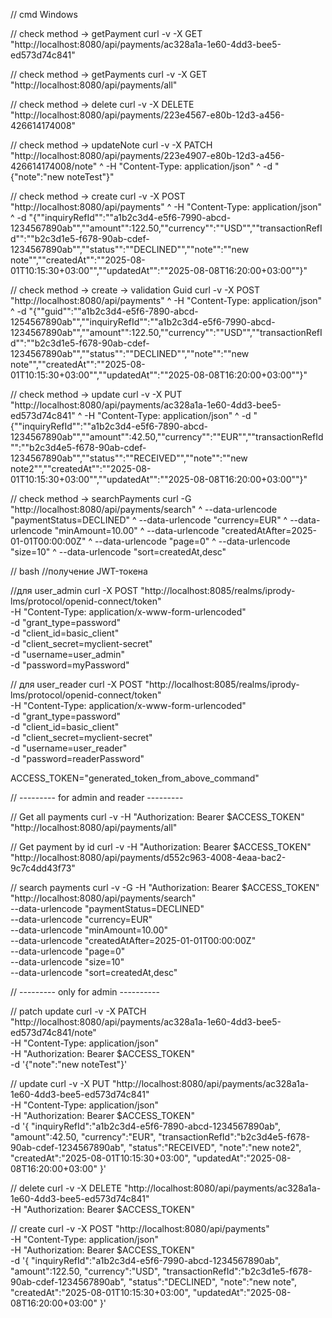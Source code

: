 // cmd Windows

// check method -> getPayment
curl -v -X GET "http://localhost:8080/api/payments/ac328a1a-1e60-4dd3-bee5-ed573d74c841"

// check method -> getPayments
curl -v -X GET "http://localhost:8080/api/payments/all"

//  check method -> delete
curl -v -X DELETE "http://localhost:8080/api/payments/223e4567-e80b-12d3-a456-426614174008"

//  check method -> updateNote
curl -v -X PATCH "http://localhost:8080/api/payments/223e4907-e80b-12d3-a456-426614174008/note" ^
-H "Content-Type: application/json" ^
-d "{\"note\":\"new noteTest\"}"

//  check method -> create
curl -v -X POST "http://localhost:8080/api/payments" ^
-H "Content-Type: application/json" ^
-d "{""inquiryRefId"":""a1b2c3d4-e5f6-7990-abcd-1234567890ab"",""amount"":122.50,""currency"":""USD"",""transactionRefId"":""b2c3d1e5-f678-90ab-cdef-1234567890ab"",""status"":""DECLINED"",""note"":""new note"",""createdAt"":""2025-08-01T10:15:30+03:00"",""updatedAt"":""2025-08-08T16:20:00+03:00""}"

//  check method -> create -> validation Guid
curl -v -X POST "http://localhost:8080/api/payments" ^
-H "Content-Type: application/json" ^
-d "{""guid"":""a1b2c3d4-e5f6-7890-abcd-1254567890ab"",""inquiryRefId"":""a1b2c3d4-e5f6-7990-abcd-1234567890ab"",""amount"":122.50,""currency"":""USD"",""transactionRefId"":""b2c3d1e5-f678-90ab-cdef-1234567890ab"",""status"":""DECLINED"",""note"":""new note"",""createdAt"":""2025-08-01T10:15:30+03:00"",""updatedAt"":""2025-08-08T16:20:00+03:00""}"

//  check method -> update
curl -v -X PUT "http://localhost:8080/api/payments/ac328a1a-1e60-4dd3-bee5-ed573d74c841" ^
-H "Content-Type: application/json" ^
-d "{""inquiryRefId"":""a1b2c3d4-e5f6-7890-abcd-1234567890ab"",""amount"":42.50,""currency"":""EUR"",""transactionRefId"":""b2c3d4e5-f678-90ab-cdef-1234567890ab"",""status"":""RECEIVED"",""note"":""new note2"",""createdAt"":""2025-08-01T10:15:30+03:00"",""updatedAt"":""2025-08-08T16:20:00+03:00""}"

// check method -> searchPayments
curl -G "http://localhost:8080/api/payments/search" ^
--data-urlencode "paymentStatus=DECLINED" ^
--data-urlencode "currency=EUR" ^
--data-urlencode "minAmount=10.00" ^
--data-urlencode "createdAtAfter=2025-01-01T00:00:00Z" ^
--data-urlencode "page=0" ^
--data-urlencode "size=10" ^
--data-urlencode "sort=createdAt,desc"


// bash
//получение JWT-токена

//для user_admin
curl -X POST "http://localhost:8085/realms/iprody-lms/protocol/openid-connect/token" \
-H "Content-Type: application/x-www-form-urlencoded" \
-d "grant_type=password" \
-d "client_id=basic_client" \
-d "client_secret=myclient-secret" \
-d "username=user_admin" \
-d "password=myPassword"

// для user_reader
curl -X POST "http://localhost:8085/realms/iprody-lms/protocol/openid-connect/token" \
-H "Content-Type: application/x-www-form-urlencoded" \
-d "grant_type=password" \
-d "client_id=basic_client" \
-d "client_secret=myclient-secret" \
-d "username=user_reader" \
-d "password=readerPassword"

ACCESS_TOKEN="generated_token_from_above_command"

// --------- for admin and reader ---------

// Get all payments
curl -v -H "Authorization: Bearer $ACCESS_TOKEN" "http://localhost:8080/api/payments/all"

// Get payment by id 
curl -v -H "Authorization: Bearer $ACCESS_TOKEN" "http://localhost:8080/api/payments/d552c963-4008-4eaa-bac2-9c7c4dd43f73"

// search payments
curl -v -G -H "Authorization: Bearer $ACCESS_TOKEN" "http://localhost:8080/api/payments/search" \
--data-urlencode "paymentStatus=DECLINED" \
--data-urlencode "currency=EUR" \
--data-urlencode "minAmount=10.00" \
--data-urlencode "createdAtAfter=2025-01-01T00:00:00Z" \
--data-urlencode "page=0" \
--data-urlencode "size=10" \
--data-urlencode "sort=createdAt,desc"

// --------- only for admin ---------- 

// patch update 
curl -v -X PATCH "http://localhost:8080/api/payments/ac328a1a-1e60-4dd3-bee5-ed573d74c841/note" \
-H "Content-Type: application/json" \
-H "Authorization: Bearer $ACCESS_TOKEN" \
-d '{"note":"new noteTest"}'

// update
curl -v -X PUT "http://localhost:8080/api/payments/ac328a1a-1e60-4dd3-bee5-ed573d74c841" \
-H "Content-Type: application/json" \
-H "Authorization: Bearer $ACCESS_TOKEN" \
-d '{
   "inquiryRefId":"a1b2c3d4-e5f6-7890-abcd-1234567890ab",
   "amount":42.50,
   "currency":"EUR",
   "transactionRefId":"b2c3d4e5-f678-90ab-cdef-1234567890ab",
   "status":"RECEIVED",
   "note":"new note2",
   "createdAt":"2025-08-01T10:15:30+03:00",
   "updatedAt":"2025-08-08T16:20:00+03:00"
}'

// delete
curl -v -X DELETE "http://localhost:8080/api/payments/ac328a1a-1e60-4dd3-bee5-ed573d74c841" \
-H "Authorization: Bearer $ACCESS_TOKEN"

// create
curl -v -X POST "http://localhost:8080/api/payments" \
-H "Content-Type: application/json" \
-H "Authorization: Bearer $ACCESS_TOKEN" \
-d '{
   "inquiryRefId":"a1b2c3d4-e5f6-7990-abcd-1234567890ab",
   "amount":122.50,
   "currency":"USD",
   "transactionRefId":"b2c3d1e5-f678-90ab-cdef-1234567890ab",
   "status":"DECLINED",
   "note":"new note",
   "createdAt":"2025-08-01T10:15:30+03:00",
   "updatedAt":"2025-08-08T16:20:00+03:00"
}'
